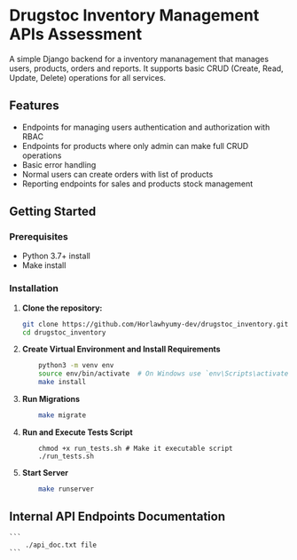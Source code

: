 # Drugstoc Inventory Management APIs Assessment

A simple Django backend for a inventory mananagement that manages users, products, orders and reports. It supports basic CRUD (Create, Read, Update, Delete) operations for all services.

## Features

- Endpoints for managing users authentication and authorization with RBAC
- Endpoints for products where only admin can make full CRUD operations
- Basic error handling
- Normal users can create orders with list of products
- Reporting endpoints for sales and products stock management


## Getting Started

### Prerequisites

- Python 3.7+ install
- Make install

### Installation

1. **Clone the repository:**

   ```bash
   git clone https://github.com/Horlawhyumy-dev/drugstoc_inventory.git
   cd drugstoc_inventory


2.  **Create Virtual Environment and Install Requirements**
    ```bash
        python3 -m venv env
        source env/bin/activate  # On Windows use `env\Scripts\activate`
        make install
    ```

3. **Run Migrations**
    ```bash
        make migrate
    ```

4. **Run and Execute Tests Script**

    ```
        chmod +x run_tests.sh # Make it executable script
        ./run_tests.sh
    ```

5. **Start Server**

    ```bash
        make runserver
    ```

## Internal API Endpoints Documentation

    ```
        ./api_doc.txt file
    ```
